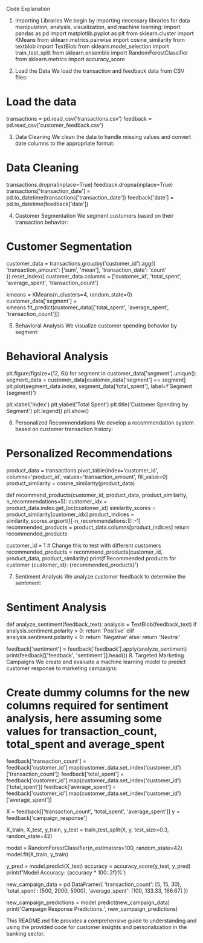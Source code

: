 Code Explanation
1. Importing Libraries
We begin by importing necessary libraries for data manipulation, analysis, visualization, and machine learning:
import pandas as pd
import matplotlib.pyplot as plt
from sklearn.cluster import KMeans
from sklearn.metrics.pairwise import cosine_similarity
from textblob import TextBlob
from sklearn.model_selection import train_test_split
from sklearn.ensemble import RandomForestClassifier
from sklearn.metrics import accuracy_score


2. Load the Data
We load the transaction and feedback data from CSV files:
# Load the data
transactions = pd.read_csv('transactions.csv')
feedback = pd.read_csv('customer_feedback.csv')


3. Data Cleaning
We clean the data to handle missing values and convert date columns to the appropriate format:
# Data Cleaning
transactions.dropna(inplace=True)
feedback.dropna(inplace=True)
transactions['transaction_date'] = pd.to_datetime(transactions['transaction_date'])
feedback['date'] = pd.to_datetime(feedback['date'])

4. Customer Segmentation
We segment customers based on their transaction behavior:
# Customer Segmentation
customer_data = transactions.groupby('customer_id').agg({
    'transaction_amount': ['sum', 'mean'],
    'transaction_date': 'count'
}).reset_index()
customer_data.columns = ['customer_id', 'total_spent', 'average_spent', 'transaction_count']

kmeans = KMeans(n_clusters=4, random_state=0)
customer_data['segment'] = kmeans.fit_predict(customer_data[['total_spent', 'average_spent', 'transaction_count']])


5. Behavioral Analysis
We visualize customer spending behavior by segment:
# Behavioral Analysis
plt.figure(figsize=(12, 6))
for segment in customer_data['segment'].unique():
    segment_data = customer_data[customer_data['segment'] == segment]
    plt.plot(segment_data.index, segment_data['total_spent'], label=f'Segment {segment}')

plt.xlabel('Index')
plt.ylabel('Total Spent')
plt.title('Customer Spending by Segment')
plt.legend()
plt.show()


6. Personalized Recommendations
We develop a recommendation system based on customer transaction history:
# Personalized Recommendations
product_data = transactions.pivot_table(index='customer_id', columns='product_id', values='transaction_amount', fill_value=0)
product_similarity = cosine_similarity(product_data)

def recommend_products(customer_id, product_data, product_similarity, n_recommendations=5):
    customer_idx = product_data.index.get_loc(customer_id)
    similarity_scores = product_similarity[customer_idx]
    product_indices = similarity_scores.argsort()[-n_recommendations:][::-1]
    recommended_products = product_data.columns[product_indices]
    return recommended_products

customer_id = 1  # Change this to test with different customers
recommended_products = recommend_products(customer_id, product_data, product_similarity)
print(f'Recommended products for customer {customer_id}: {recommended_products}')


7. Sentiment Analysis
We analyze customer feedback to determine the sentiment:
# Sentiment Analysis
def analyze_sentiment(feedback_text):
    analysis = TextBlob(feedback_text)
    if analysis.sentiment.polarity > 0:
        return 'Positive'
    elif analysis.sentiment.polarity < 0:
        return 'Negative'
    else:
        return 'Neutral'

feedback['sentiment'] = feedback['feedback'].apply(analyze_sentiment)
print(feedback[['feedback', 'sentiment']].head())
8. Targeted Marketing Campaigns
We create and evaluate a machine learning model to predict customer response to marketing campaigns:
# Create dummy columns for the new columns required for sentiment analysis, here assuming some values for transaction_count, total_spent and average_spent
feedback['transaction_count'] = feedback['customer_id'].map(customer_data.set_index('customer_id')['transaction_count'])
feedback['total_spent'] = feedback['customer_id'].map(customer_data.set_index('customer_id')['total_spent'])
feedback['average_spent'] = feedback['customer_id'].map(customer_data.set_index('customer_id')['average_spent'])

X = feedback[['transaction_count', 'total_spent', 'average_spent']]
y = feedback['campaign_response']

X_train, X_test, y_train, y_test = train_test_split(X, y, test_size=0.3, random_state=42)

model = RandomForestClassifier(n_estimators=100, random_state=42)
model.fit(X_train, y_train)

y_pred = model.predict(X_test)
accuracy = accuracy_score(y_test, y_pred)
print(f'Model Accuracy: {accuracy * 100:.2f}%')

new_campaign_data = pd.DataFrame({
    'transaction_count': [5, 15, 30],
    'total_spent': [500, 2000, 5000],
    'average_spent': [100, 133.33, 166.67]
})

new_campaign_predictions = model.predict(new_campaign_data)
print('Campaign Response Predictions:', new_campaign_predictions)




This README.md file provides a comprehensive guide to understanding and using the provided code for customer insights and personalization in the banking sector.








